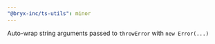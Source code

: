 ```yaml
---
"@bryx-inc/ts-utils": minor
---
```


Auto-wrap string arguments passed to `throwError` with `new Error(...)`
